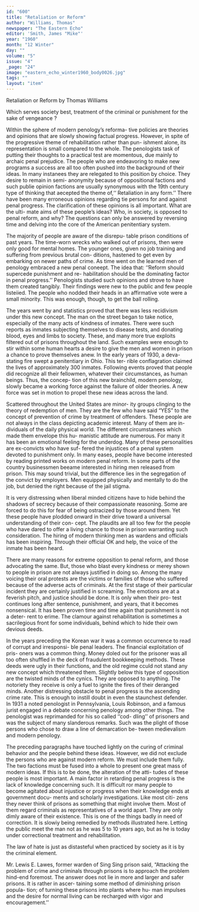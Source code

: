 ```yaml
---
id: "600"
title: "Retaliation or Reform"
author: "Williams, Thomas"
newspaper: "The Eastern Echo"
editor: 'Smith, James "Mike"'
year: "1960"
month: "12 Winter"
day: ""
volume: "5"
issue: "4"
_page: "24"
image: "eastern_echo_winter1960_body0026.jpg"
tags: ""
layout: "item"
---
```

Retaliation or Reform
by
Thomas Williams

Which serves society best, treatment of the
criminal or punishment for the sake of vengeance ?

Within the sphere of modern penology’s reforma-
tive policies are theories and opinions that are slowly
showing factual progress. However, in spite of the
progressive theme of rehabilitation rather than pun-
ishment alone, its representation is small compared
to the whole. The penologists task of putting their
thoughts to a practical test are momentous, due
mainly to archaic penal prejudice. The people who
are endeavoring to make new programs a success are
all too often pushed into the background of their
ideas. In many instanees they are relegated to this
position by choice. They desire to remain in semi-
anonymity because of oppositional factions and
such publie opinion factions are usually synonymous
with the 19th century type of thinking that aecepted
the theme of,‘‘ Retaliation in any form.’’ There have
been many erroneous opinions regarding tie persons
for and against penal progress. The clarification of
these opinions is all important. What are the ulti-
mate aims of these people’s ideas? Who, in society, is
opposed to penal reform, and why? The questions
can only be answered by reversing time and delving
into the core of the American penitentiary system.

The majority of people are aware of the disrepu-
table prison conditions of past years. The time-worn
wrecks who walked out of prisons, then were only
good for mental homes. The younger ones, given no
job training and suffering from previous brutal con-
ditions, hastened to get even by embarking on newer
paths of crime. As time went on the learned men of
penology embraced a new penal coneept. The idea
that: ‘‘Reform should supercede punishment and re-
habilitation should be the dominating factor in penal
progress.’’ Penologists studied such opinions and
strove to have them created tangibly. Their findings
were new to the public and few people listeiied. The
people who nodded their heads in an affirmative vote
were a small minority. This was enough, though, to
get the ball rolling.

The years went by and statistics proved that there
was less recidivism under this new concept. The man
on the street began to take notice, especially of the
many acts of kindness of inmates. There were such
reports as inmates subjecting themselves to disease
tests, and donating blood, eyes and limbs to society.
These, and many more true exploits filtered out of
prisons throughout the land. Such examples were
enough to stir within some human hearts a desire to
give the men and women in prison a chance to prove
themselves anew. In the early years of 1930, a deva-
stating fire swept a penitentiary in Ohio. This ter-
rible conflagration claimed the lives of approximately
300 inmates. Following events proved that people
did recognize all their fellowmen, whatever their
circumstances, as human beings. Thus, the concep-
tion of this new brainchild, modern penology, slowly
became a working force against the failure of older
theories. A new force was set in motion to propel
these new ideas across the land.

Scattered throughout the United States are minor-
ity groups clinging to the theory of redemption of
men. They are the few who have said “YES” to the
concept of prevention of crime by treatment of
offenders. These people are not always in the class
depicting academic interest. Many of them are in-
dividuals of the daily physical world. The different
circumstanees which made them envelope this hu-
manistic attitude are numerous. For many it has
been an emotional feeling for the underdog. Many
of these personalities are ex-convicts who have suf-
fered the injustices of a penal system devoted to
punishment only. In many eases, people have become
interested by reading printed works on modern penal
reform. In some parts of the country businessmen
beeame interested in hiring men released from prison.
This may sound trivial, but the difference lies in
the segregation of the convict by employers. Men
equipped physically and mentally to do the job, but
denied the right because of the jail stigma.

It is very distressing when liberal minded citizens
have to hide behind the shadows of secrecy because
of their compassionate reasoning. Some are forced
to do this for fear of being ostracized by those around
them. Yet these people have plodded onward in their
drive toward a universal understanding of their con-
cept. The plaudits are all too few for the people who
have dared to offer a living chance to those in prison
warranting such consideration. The hiring of
modern thinking men as wardens and officials has
been inspiring. Through their official OK and help,
the voice of the inmate has been heard.

There are many reasons for extreme opposition to
penal reform, and those advocating the same. But,
those who blast every kindness or merey shown to
people in prison are not always justified in doing so.
Among the many voicing their oral protests are the
victims or families of those who suffered because of
the adverse acts of criminals. At the first stage of
their particular incident they are certainly justified
in screaming. The emotions are at a feverish pitch,
and justice should be done. It is only when their pro-
test continues long after sentence, punishment, and
years, that it becomes nonsensical. It has been proven
time and time again that punishment is not a deter-
rent to erime. The clamour against rehabilitation is
sometimes a sacrilegious front for some individuals,
behind which to hide their own devious deeds.

In the years preceding the Korean war it was a
common occurrence to read of corrupt and irresponsi-
ble penal leaders. The financial exploitation of pris-
oners was a common thing. Money doled out for the
prisoner was all too often shuffled in the deck of
fraudulent bookkeeping methods. These deeds were
ugly in their functions, and the old regime cculd not
stand any new concept which threatened them.
Slightly below this type of opposition are the twisted
minds of the cynics. They are opposed to anything.
The notoriety they receive is only a fuel to ignite the
fires of their deranged minds. Another distressing
obstacle to penal progress is the ascending crime rate.
This is enough to instill doubt in even the staunchest
defender. In 1931 a noted penologist in Pennsylvania,
Louis Robinson, and a famous jurist engaged in a
debate concerning penology among other things. The
penologist was reprimanded for his so called ‘‘cod-
dling’’ of prisoners and was the subject of many
slanderous remarks. Such was the plight of those
persons who chose to draw a line of demarcation be-
tween medievalism and modern penology.

The preceding paragraphs have touched lightly
on the curing of criminal behavior and the people
behind these ideas. However, we did not exclude the
persons who are against modern reform. We must
include them fully. The two factions must be fused
into a whole to present one great mass of modern
ideas. If this is to be done, the alteration of the atti-
tudes of these people is most important. A main
factor in retarding penal progress is the lack of
knowledge concerning such. It is difficult ror many
people to become agitated about injustice or progress
when their knowledge ends at government docu-
ments and scholarly investigations. Like most citi-
zens they never think of prisons as something that
might involve them. Most of them regard criminals
as representatives of a world apart. They are only
dimly aware of their existence. This is one of the
things badly in need of correction. It is slowiy being
remedied by methods illustrated here. Letting the
public meet the man not as he was 5 to 10 years ago,
but as he is today under correctional treatment and
rehabilitation.

The law of hate is just as distasteful when practiced
by society as it is by the criminal element.

Mr. Lewis E. Lawes, former warden of Sing Sing
prison said, “Attacking the problem of crime and
criminals through prisons is to approach the problem
hind-end foremost. The answer does not lie in more
and larger and safer prisons. It is rather in ascer-
taining some method of diminishing prison popula-
tion; of turning these prisons into plants where hu-
man impulses and the desire for normal living can
be recharged with vigor and encouragement.’’ 
